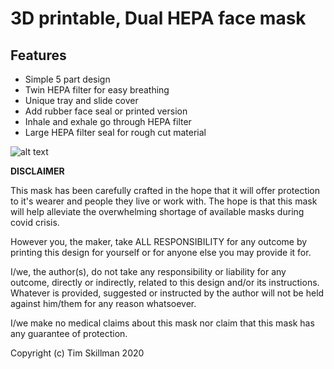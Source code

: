 <h1>3D printable, Dual HEPA face mask</h1>

<h2>Features</h2>

* Simple 5 part design
* Twin HEPA filter for easy breathing
* Unique tray and slide cover
* Add rubber face seal or printed version
* Inhale and exhale go through HEPA filter
* Large HEPA filter seal for rough cut material


![alt text](https://github.com/timskillman/3D-HEPA-Mask/front-side.jpg "Assembled")

<b>DISCLAIMER</b>

This mask has been carefully crafted in the hope that it will offer protection to it's wearer and people they live or work with. The hope is that this mask will help alleviate the overwhelming shortage of available masks during covid crisis.

However you, the maker, take ALL RESPONSIBILITY for any outcome by printing this design for yourself or for anyone else you may provide it for. 

I/we, the author(s), do not take any responsibility or liability for any outcome, directly or indirectly, related to this design and/or its instructions.  Whatever is provided, suggested or instructed by the author will not be held against him/them for any reason whatsoever.

I/we make no medical claims about this mask nor claim that this mask has any guarantee of protection.


Copyright (c) Tim Skillman 2020

